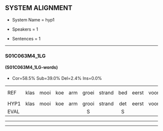 
## SYSTEM ALIGNMENT

- System Name = hyp1

- Speakers = 1

- Sentences = 1

---

### S01C063M4_1LG

#### (S01C063M4_1LG-words)

- Cor=58.5%	Sub=39.0%	Del=2.4%	Ins=0.0%

|  |  |  |  |  |  |  |  |  |  |  |  |  |  |  |  |  |  |  |  |  |  |  |  |  |  |  |  |  |  |  |  |  |  |  |  |  |  |  |  |  |  |
|:--- |:---:|:---:|:---:|:---:|:---:|:---:|:---:|:---:|:---:|:---:|:---:|:---:|:---:|:---:|:---:|:---:|:---:|:---:|:---:|:---:|:---:|:---:|:---:|:---:|:---:|:---:|:---:|:---:|:---:|:---:|:---:|:---:|:---:|:---:|:---:|:---:|:---:|:---:|:---:|:---:|:---:|
| REF | klas | mooi | koe | arm | groei | strand | bed | eerst | voor | draai | * | sjaal | herfst | duur | straat | leeuw | clown | hoek | krant | hout | vriend | gauw | chips | groen | feest | reis | jas | huis | paard | vijf | muts | nieuw | kind | bang | oog | zacht | schoen | plas | neus | knoop*(knop) | plank |
| HYP1 | klas | mooi | koe | arm | grooi | strand | det | eerst | voor | draai |  | sshal | herfst | duur | straat | leeuw | lu | hoek | krant | hout | vriend | gaw | schips | groen | feest | res | jels | us | art | vif | xut | nieuw | kind | bang | oor | zacht | goen | plas | nes | knop | plank |
| EVAL |  |  |  |  | S |  | S |  |  |  | D | S |  |  |  |  | S |  |  |  |  | S | S |  |  | S | S | S | S | S | S |  |  |  | S |  | S |  | S | S |  |
---

---
